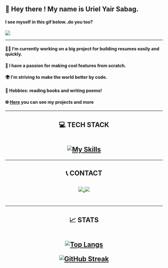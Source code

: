 ## 👋 Hey there ! My name is Uriel Yair Sabag. 
#### I see myself in this gif below..do you too? 

![](https://user-images.githubusercontent.com/74038190/212749447-bfb7e725-6987-49d9-ae85-2015e3e7cc41.gif)

<hr />

#### 👨‍💻 I’m currently working on a big project for building resumes easily and quickly.
#### 📱 I have a passion for making cool features from scratch.
#### 🌍 I'm striving to make the world better by code.
#### 📖 Hobbies: reading books and writing poems!
#### 🌐 <a href="https://portfolio-lyart-five-82.vercel.app/">Here</a> you can see my projects and more

<hr />

<h2 align="center">💻 TECH STACK

<br />
<br />

 [![My Skills](https://skillicons.dev/icons?i=html,css,svg,bootstrap,materialui,jquery,js,react,babel,npm,webpack,nodejs,express,mongodb,gcp,firebase,heroku,postman,vercel,visualstudio,vscode,windows,bash,powershell,ubuntu,git,github,stackoverflow&perline=7)](https://skillicons.dev)

</h2>

<hr />

<h2 align="center">📞 CONTACT

<br />
<br />

   <a align="center" href="mailto:yairsabag213@gmail.com">
      <img align="center"  src="https://skillicons.dev/icons?i=gmail"/>
 </a>
  
  <a href="https://linkedin.com/in/uriel-sabag">
     <img align="center"  src="https://skillicons.dev/icons?i=linkedin"/>
  </a>

  <br />
  <br />
  
</h2>

<hr />

<h2 align="center" >📈 STATS 
   
<br />
<br />

[![Top Langs](https://github-readme-stats.vercel.app/api/top-langs/?username=urlsab&layout=compact&theme=dark)](https://github.com/anuraghazra/github-readme-stats)

<a align="center" href="https://git.io/streak-stats"><img src="http://github-readme-streak-stats.herokuapp.com?user=urlsab&theme=dark" alt="GitHub Streak" /></a>

</h2>
